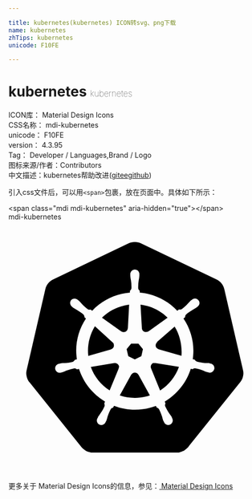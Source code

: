 ```yaml
---

title: kubernetes(kubernetes) ICON转svg、png下载
name: kubernetes
zhTips: kubernetes
unicode: F10FE

---
```


# kubernetes  <small style="font-size: 60%;font-weight: 100">kubernetes</small>


<div class="detail-page">
<p>
<span>
ICON库：
<span class="badge-secondary badge">Material Design Icons</span> 
</span>
<br/>
<span>
CSS名称：
<span class="badge-secondary badge">mdi-kubernetes</span> 
</span>
<br/>
<span>
unicode：
<span class="badge-secondary badge">F10FE</span> 
</span>
<br/>
<span>
version：
<span class="badge-secondary badge">4.3.95</span> 
</span>
<br/>
<span>Tag：
<span class="badge-light badge">Developer / Languages,Brand / Logo</span>
</span>
<br/>
<span>图标来源/作者：<span class="badge-light badge">Contributors</span></span> 
<br/>
<span class="zh-detail">中文描述：<span class="badge-primary badge">kubernetes</span><span class="help-link"><span>帮助改进</span>(<a href="https://gitee.com/liuwave/icon-helper/edit/master/json/material/kubernetes.json" target="_blank" rel="noopener noreferrer">gitee</a><a href="https://github.com/liuwave/icon-helper/edit/master/json/material/kubernetes.json" target="_blank" rel="noopener noreferrer">github</a></span>)</span><br/>
</p>
</div>
<div class="alert alert-dark">
  <i class="mdi mdi-kubernetes mdi-48px"></i>
  <i class="mdi mdi-kubernetes mdi-36px"></i>
  <i class="mdi mdi-kubernetes mdi-24px"></i>
  <i class="mdi mdi-kubernetes mdi-18px"></i>
</div>
<div>
  <p>引入css文件后，可以用<code>&lt;span&gt;</code>包裹，放在页面中。具体如下所示：    
  </p>
  <div class="alert alert-primary" style="font-size: 14px">
    &lt;span class="mdi mdi-kubernetes" aria-hidden="true"&gt;&lt;/span&gt;
    <copy-btn content='<span class="mdi mdi-kubernetes" aria-hidden="true"></span>'></copy-btn>
  </div>
  <div class="alert alert-secondary">
    <i class="mdi mdi-kubernetes"
    style="font-size: 24px"
    aria-hidden="true"></i> mdi-kubernetes
    <copy-btn content="mdi-kubernetes" btn-title="复制图标名称"></copy-btn>
  </div>
</div>
<div id="svg" class="svg-wrap">
<svg xmlns="http://www.w3.org/2000/svg" viewBox="0 0 24 24"><path d="M13.95 13.5H13.72C13.54 13.61 13.46 13.82 13.54 14L14.4 16.11C15.23 15.58 15.86 14.79 16.19 13.86L13.96 13.5H13.95M10.5 13.79C10.44 13.62 10.29 13.5 10.12 13.5H10.04L7.82 13.87C8.15 14.79 8.78 15.57 9.61 16.1L10.46 14.03V14C10.5 13.95 10.5 13.86 10.5 13.79M12.33 14.6C12.23 14.42 12 14.35 11.82 14.45C11.75 14.5 11.7 14.53 11.67 14.6H11.66L10.57 16.57C11.35 16.83 12.19 16.88 13 16.69C13.14 16.66 13.29 16.62 13.43 16.57L12.34 14.6H12.33M15.78 10.03L14.1 11.5L14.11 11.53C13.95 11.67 13.93 11.91 14.07 12.06C14.12 12.12 14.18 12.16 14.25 12.18L14.26 12.19L16.43 12.81C16.5 11.84 16.29 10.86 15.78 10.03M12.67 10.19C12.68 10.4 12.85 10.56 13.06 10.55C13.14 10.55 13.21 10.53 13.27 10.5H13.28L15.11 9.19C14.41 8.5 13.5 8.07 12.54 7.95L12.67 10.19M10.73 10.5C10.9 10.61 11.13 10.58 11.25 10.41C11.3 10.35 11.32 10.28 11.33 10.2H11.34L11.46 7.95C11.31 7.97 11.16 8 11 8.03C10.2 8.21 9.46 8.61 8.88 9.19L10.72 10.5H10.73M9.74 12.19C9.94 12.14 10.06 11.93 10 11.73C10 11.65 9.95 11.59 9.89 11.54V11.53L8.21 10C7.69 10.86 7.47 11.84 7.58 12.82L9.74 12.2V12.19M11.38 12.85L12 13.15L12.62 12.85L12.77 12.18L12.34 11.65H11.65L11.22 12.18L11.38 12.85M22.27 14.17L20.5 6.5C20.41 6.08 20.13 5.74 19.76 5.56L12.59 2.13C12.22 1.96 11.78 1.96 11.4 2.13L4.24 5.56C3.87 5.74 3.59 6.08 3.5 6.5L1.73 14.17C1.68 14.37 1.68 14.57 1.73 14.76C1.74 14.82 1.76 14.88 1.78 14.94C1.81 15.03 1.86 15.13 1.91 15.21C1.94 15.25 1.96 15.29 2 15.32L6.95 21.5C6.97 21.5 7 21.54 7 21.56C7.1 21.65 7.19 21.72 7.28 21.78C7.4 21.86 7.54 21.92 7.68 21.95C7.79 22 7.91 22 8 22H16.12C16.19 22 16.26 21.97 16.32 21.95C16.37 21.94 16.42 21.92 16.46 21.91C16.5 21.89 16.53 21.88 16.57 21.86C16.62 21.84 16.67 21.81 16.72 21.78C16.84 21.7 16.95 21.6 17.05 21.5L17.2 21.3L22 15.32C22.1 15.2 22.17 15.07 22.22 14.94C22.24 14.88 22.26 14.82 22.27 14.76C22.32 14.57 22.32 14.36 22.27 14.17M14.84 17.16C14.86 17.22 14.88 17.28 14.91 17.33C14.87 17.41 14.85 17.5 14.88 17.59C15 17.83 15.11 18.05 15.26 18.27C15.34 18.38 15.42 18.5 15.5 18.61C15.5 18.64 15.53 18.69 15.54 18.73C15.66 18.93 15.6 19.19 15.39 19.32S14.92 19.37 14.8 19.17C14.79 19.14 14.78 19.12 14.77 19.09C14.75 19.06 14.73 19 14.71 19C14.66 18.85 14.62 18.72 14.59 18.59C14.5 18.34 14.42 18.1 14.29 17.87C14.24 17.8 14.16 17.75 14.08 17.73L14 17.57C12.71 18.05 11.3 18.05 10.03 17.56L9.93 17.74C9.86 17.75 9.79 17.78 9.74 17.83C9.6 18.07 9.5 18.32 9.41 18.6C9.38 18.73 9.34 18.86 9.29 19C9.27 19 9.25 19.07 9.23 19.1C9.15 19.32 8.91 19.44 8.68 19.36C8.46 19.28 8.34 19.04 8.42 18.81C8.43 18.78 8.45 18.76 8.46 18.73C8.5 18.7 8.5 18.65 8.5 18.62C8.59 18.5 8.66 18.39 8.74 18.27C8.9 18.06 9.03 17.82 9.13 17.58C9.14 17.5 9.13 17.41 9.1 17.33L9.17 17.15C8 16.45 7.12 15.36 6.7 14.06L6.5 14.09C6.44 14.04 6.35 14 6.27 14C6 14.05 5.76 14.13 5.5 14.22C5.39 14.28 5.26 14.33 5.13 14.37C5.1 14.38 5.06 14.39 5 14.4C4.78 14.47 4.54 14.35 4.46 14.13C4.39 13.9 4.5 13.66 4.74 13.58C4.76 13.58 4.79 13.57 4.82 13.57V13.56H4.83L4.94 13.54C5.08 13.5 5.22 13.5 5.35 13.5C5.61 13.5 5.87 13.44 6.12 13.38C6.2 13.33 6.26 13.27 6.31 13.19L6.5 13.14C6.29 11.78 6.6 10.41 7.36 9.27L7.22 9.15C7.22 9.06 7.19 8.97 7.14 8.9C6.94 8.73 6.73 8.58 6.5 8.45C6.38 8.39 6.26 8.32 6.14 8.24C6.12 8.22 6.08 8.19 6.06 8.17L6.05 8.16C5.85 8 5.8 7.74 5.94 7.53C6.03 7.43 6.15 7.38 6.29 7.38C6.4 7.39 6.5 7.43 6.59 7.5L6.68 7.57C6.78 7.66 6.87 7.77 6.96 7.87C7.14 8.06 7.33 8.24 7.54 8.39C7.62 8.43 7.71 8.44 7.8 8.42L7.95 8.53C8.7 7.73 9.68 7.17 10.75 6.93C11 6.87 11.27 6.83 11.53 6.81L11.54 6.63C11.61 6.57 11.65 6.5 11.68 6.4C11.69 6.14 11.67 5.88 11.63 5.63C11.6 5.5 11.58 5.36 11.57 5.22V5.1C11.55 4.86 11.72 4.65 11.96 4.62S12.4 4.77 12.43 5V5.22C12.42 5.36 12.4 5.5 12.37 5.63C12.33 5.88 12.31 6.14 12.32 6.4C12.34 6.5 12.39 6.57 12.46 6.62L12.47 6.81C13.83 6.93 15.09 7.54 16.03 8.53L16.19 8.41C16.28 8.43 16.37 8.42 16.45 8.38C16.66 8.23 16.86 8.05 17.03 7.86C17.12 7.76 17.21 7.66 17.31 7.56C17.34 7.54 17.38 7.5 17.41 7.5C17.58 7.32 17.85 7.32 18 7.5C18.19 7.66 18.18 7.93 18 8.1C18 8.12 17.97 8.14 17.94 8.16C17.92 8.18 17.88 8.21 17.85 8.23C17.74 8.31 17.62 8.38 17.5 8.44C17.27 8.57 17.05 8.72 16.86 8.89C16.8 8.96 16.77 9.04 16.78 9.13L16.62 9.27C17.39 10.4 17.7 11.78 17.5 13.13L17.69 13.18C17.73 13.26 17.8 13.32 17.88 13.36C18.13 13.43 18.39 13.47 18.65 13.5H19.06C19.09 13.53 19.14 13.54 19.18 13.55C19.42 13.58 19.58 13.8 19.55 14.04C19.5 14.27 19.31 14.44 19.07 14.41C19.04 14.4 19 14.4 19 14.39V14.38C18.94 14.38 18.9 14.37 18.86 14.36C18.73 14.32 18.61 14.27 18.5 14.21C18.24 14.11 18 14.04 17.73 14C17.64 14 17.56 14 17.5 14.08C17.43 14.07 17.37 14.06 17.31 14.05C16.9 15.36 16 16.46 14.84 17.16Z" /></svg>
</div>
<detail full-name='mdi-kubernetes'></detail>
    
<div><p>更多关于 Material Design Icons的信息，参见：<a target="_blank" href="https://iconhelper.cn/material.html"> Material Design Icons</a>
</p></div>
